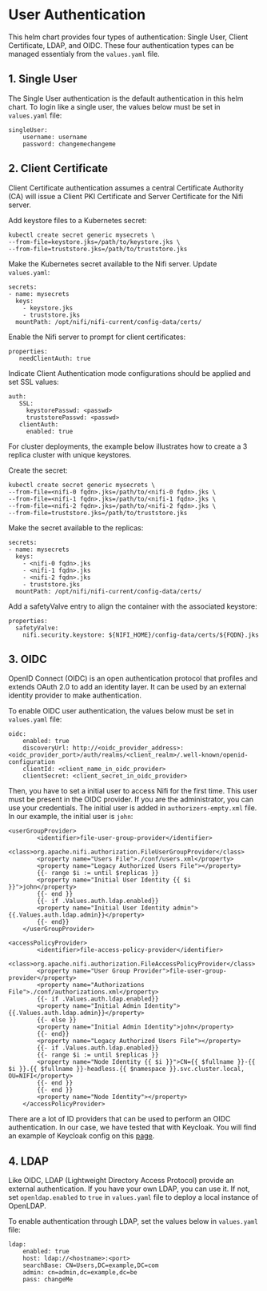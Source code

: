 User Authentication
=============

This helm chart provides four types of authentication: Single User, Client Certificate, LDAP, and OIDC. These four authentication types can be managed essentialy from the `values.yaml` file. 


## 1. Single User

The Single User authentication is the default authentication in this helm chart. To login like a single user, the values below must be set in `values.yaml` file:

````
singleUser:
    username: username
    password: changemechangeme
````


## 2. Client Certificate

Client Certificate authentication assumes a central Certificate Authority (CA) will issue a Client PKI Certificate and Server Certificate for the Nifi server.

Add keystore files to a Kubernetes secret:

````
kubectl create secret generic mysecrets \
--from-file=keystore.jks=/path/to/keystore.jks \
--from-file=truststore.jks=/path/to/truststore.jks
````

Make the Kubernetes secret available to the Nifi server.  Update `values.yaml`:

````
secrets:
- name: mysecrets
  keys:
    - keystore.jks
    - truststore.jks
  mountPath: /opt/nifi/nifi-current/config-data/certs/
````

Enable the Nifi server to prompt for client certificates:

````
properties:
   needClientAuth: true
````

Indicate Client Authentication mode configurations should be applied and set SSL values:

````
auth:
   SSL:
     keystorePasswd: <passwd>
     truststorePasswd: <passwd>
   clientAuth: 
     enabled: true
````

For cluster deployments, the example below illustrates how to create a 3 replica cluster with unique keystores.

Create the secret:

````
kubectl create secret generic mysecrets \
--from-file=<nifi-0 fqdn>.jks=/path/to/<nifi-0 fqdn>.jks \
--from-file=<nifi-1 fqdn>.jks=/path/to/<nifi-1 fqdn>.jks \
--from-file=<nifi-2 fqdn>.jks=/path/to/<nifi-2 fqdn>.jks \
--from-file=truststore.jks=/path/to/truststore.jks
````

Make the secret available to the replicas:

````
secrets:
- name: mysecrets
  keys:
    - <nifi-0 fqdn>.jks
    - <nifi-1 fqdn>.jks
    - <nifi-2 fqdn>.jks
    - truststore.jks
  mountPath: /opt/nifi/nifi-current/config-data/certs/
````

Add a safetyValve entry to align the container with the associated keystore: 

````
properties:
  safetyValve:
    nifi.security.keystore: ${NIFI_HOME}/config-data/certs/${FQDN}.jks
````


## 3. OIDC

OpenID Connect (OIDC) is an open authentication protocol that profiles and extends OAuth 2.0 to add an identity layer. It can be used by an external identity provider to make authentication. 

To enable OIDC user authentication, the values below must be set in `values.yaml` file:

````
oidc:
    enabled: true
    discoveryUrl: http://<oidc_provider_address>:<oidc_provider_port>/auth/realms/<client_realm>/.well-known/openid-configuration
    clientId: <client_name_in_oidc_provider>
    clientSecret: <client_secret_in_oidc_provider>
````

Then, you have to set a initial user to access Nifi for the first time. This user must be present in the OIDC provider. If you are the administrator, you can use your credentials. The initial user is added in `authorizers-empty.xml` file. In our example, the initial user is `john`:

````
<userGroupProvider>
        <identifier>file-user-group-provider</identifier>
        <class>org.apache.nifi.authorization.FileUserGroupProvider</class>
        <property name="Users File">./conf/users.xml</property>
        <property name="Legacy Authorized Users File"></property>
        {{- range $i := until $replicas }}
        <property name="Initial User Identity {{ $i }}">john</property>
        {{- end }}
        {{- if .Values.auth.ldap.enabled}}
        <property name="Initial User Identity admin">{{.Values.auth.ldap.admin}}</property>
        {{- end}}
    </userGroupProvider>
````

````
<accessPolicyProvider>
        <identifier>file-access-policy-provider</identifier>
        <class>org.apache.nifi.authorization.FileAccessPolicyProvider</class>
        <property name="User Group Provider">file-user-group-provider</property>
        <property name="Authorizations File">./conf/authorizations.xml</property>
        {{- if .Values.auth.ldap.enabled}}
        <property name="Initial Admin Identity">{{.Values.auth.ldap.admin}}</property>
        {{- else }}
        <property name="Initial Admin Identity">john</property>
        {{- end}}
        <property name="Legacy Authorized Users File"></property>
        {{- if .Values.auth.ldap.enabled}}
        {{- range $i := until $replicas }}
        <property name="Node Identity {{ $i }}">CN={{ $fullname }}-{{ $i }}.{{ $fullname }}-headless.{{ $namespace }}.svc.cluster.local, OU=NIFI</property>
        {{- end }}
        {{- end }}
        <property name="Node Identity"></property>
    </accessPolicyProvider>
````

There are a lot of ID providers that can be used to perform an OIDC authentication. In our case, we have tested that with Keycloak. You will find an example of Keycloak config on this [page](https://github.com/cetic/helm-nifi/tree/feature/nifi_1.14.0/doc/KEYCLOAK.md).


## 4. LDAP

Like OIDC, LDAP (Lightweight Directory Access Protocol) provide an external authentication. If you have your own LDAP, you can use it. If not, set `openldap.enabled` to `true` in `values.yaml` file to deploy a local instance of OpenLDAP.

To enable authentication through LDAP, set the values below in `values.yaml` file:

````
ldap:
    enabled: true
    host: ldap://<hostname>:<port>
    searchBase: CN=Users,DC=example,DC=com
    admin: cn=admin,dc=example,dc=be
    pass: changeMe
````
